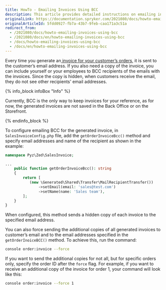 ```yaml
---
title: HowTo - Emailing Invoices Using BCC
description: This article provides detailed instructions on emailing invoices using BCC.
originalLink: https://documentation.spryker.com/2021080/docs/howto-emailing-invoices-using-bcc
originalArticleId: 5fdd0927-fb7a-43b7-9feb-caa171a3c51a
redirect_from:
  - /2021080/docs/howto-emailing-invoices-using-bcc
  - /2021080/docs/en/howto-emailing-invoices-using-bcc
  - /docs/howto-emailing-invoices-using-bcc
  - /docs/en/howto-emailing-invoices-using-bcc
---
```


Every time you generate an[ invoice for your customer’s orders](/docs/scos/dev/features/{{page.version}}/order-management/order-management-feature-overview/invoice-generation-overview.html), it is sent to the customer’s email address. If you also need a copy of the invoice, you can include yourself or your employees to BCC recipients of the emails with the invoices. Since the copy is hidden, when customers receive the email, they do not see other recipients' email addresses. 

{% info_block infoBox "Info" %}

Currently, BCC is the only way to keep invoices for your reference, as for now, the generated invoices are not saved in the Back Office or on the Storefront.

{% endinfo_block %}

To configure emailing BCC for the generated invoice, in `SalesInvoiceConfig.php` file, add the `getOrderInvoiceBcc()` method and specify email addresses and name of the recipient as shown in the example: 

```php
namespace Pyz\Zed\SalesInvoice;

...
    public function getOrderInvoiceBcc(): string
    {
        return [
           (new \Generated\Shared\Transfer\MailRecipientTransfer())
               ->setEmail(email: 'sales@test.com')
               ->setName(name: 'Sales team'),
        ];
    }
}
```

When configured, this method sends a hidden copy of each invoice to the specified email address.

You can also force sending the additional copies of all generated invoices to customer’s email and to the email addresses specified in the `getOrderInoiceBCC()` method. To achieve this, run the command:
```bash
console order:invoice --force
```

If you want to send the additional copies for not all, but for specific orders only, specify the order ID after the `force` flag. For example, if you want to receive an additional copy of the invoice for order 1, your command will look like this:
```bash
console order:invoice --force 1
```
